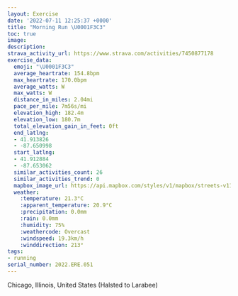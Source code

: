 ```yaml
---
layout: Exercise
date: '2022-07-11 12:25:37 +0000'
title: "Morning Run \U0001F3C3"
toc: true
image:
description:
strava_activity_url: https://www.strava.com/activities/7450877178
exercise_data:
  emoji: "\U0001F3C3"
  average_heartrate: 154.8bpm
  max_heartrate: 170.0bpm
  average_watts: W
  max_watts: W
  distance_in_miles: 2.04mi
  pace_per_mile: 7m56s/mi
  elevation_high: 182.4m
  elevation_low: 180.7m
  total_elevation_gain_in_feet: 0ft
  end_latlng:
  - 41.913826
  - -87.650998
  start_latlng:
  - 41.912884
  - -87.653062
  similar_activities_count: 26
  similar_activities_trend: 0
  mapbox_image_url: https://api.mapbox.com/styles/v1/mapbox/streets-v11/static/path-5+787af2-1.0(oby~Ftv~uOs%40%40KCQ%3FeAHKCIKCMCe%40Gc%40Fg%40ISDYCs%40B_CBYGQ%40yAEQBm%40CY%40u%40AOAcENcAMSBgAI%5D%3FaB%40YCQ%3FWIuSKcAu%40N%7B%40DEGAOAiADSAiEKOJMAuDEMAe%40DyAC_%40CKAWH_%40Aa%40Ke%40AuAIWEe%40%40YJe%40ISFg%40ASE_ACKCUBwABOAYEMAaCBe%40Cm%40%40O%3FWAaBCa%40AmBFE%40rBG%5CBP%40xADPGf%40BZ%3FND%5C%40%5EINBlEDh%40CV%3Ff%40CP%40VEX%3Fh%40Hh%40DFDVCh%40FpAFZBfC%40%60DKXBN%3F%60BFb%40CX%3Fh%40CVFRIjAJj%40An%40BPAXCNLf%40%7C%40%5BPEf%40%3F%40%40AfADhBFbRBZCPJbS),pin-s-s+e5b22e(-87.65307,41.91288),pin-s-f+89ae00(-87.65100000000001,41.91382000000003)/auto/800x800?access_token=pk.eyJ1Ijoiam9zaGJlY2ttYW4iLCJhIjoiY205eWR2aDd1MWZ6djJrbXc4a3M0bWZleiJ9.XiG9OWkNcZk2QzjJbxLB4A
  weather:
    :temperature: 21.3°C
    :apparent_temperature: 20.9°C
    :precipitation: 0.0mm
    :rain: 0.0mm
    :humidity: 75%
    :weathercode: Overcast
    :windspeed: 19.3km/h
    :winddirection: 213°
tags:
- running
serial_number: 2022.ERE.051
---
```

Chicago, Illinois, United States (Halsted to Larabee)
